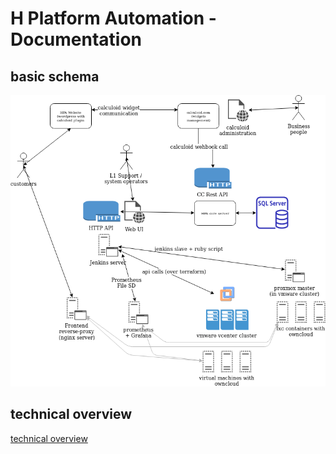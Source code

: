 # H Platform Automation - Documentation

## basic schema

![Drag Racing](pics/HPA-overview-schema.png)

## technical overview
[technical overview](docs/technical-docs.md)

